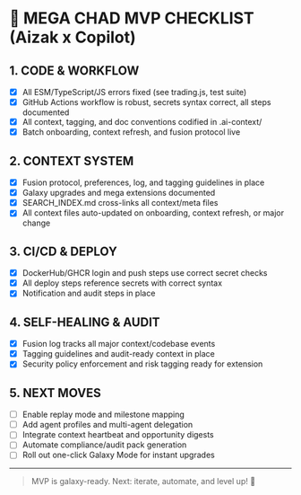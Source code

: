 # 🌌 MEGA CHAD MVP CHECKLIST (Aizak x Copilot)

## 1. CODE & WORKFLOW
- [x] All ESM/TypeScript/JS errors fixed (see trading.js, test suite)
- [x] GitHub Actions workflow is robust, secrets syntax correct, all steps documented
- [x] All context, tagging, and doc conventions codified in .ai-context/
- [x] Batch onboarding, context refresh, and fusion protocol live

## 2. CONTEXT SYSTEM
- [x] Fusion protocol, preferences, log, and tagging guidelines in place
- [x] Galaxy upgrades and mega extensions documented
- [x] SEARCH_INDEX.md cross-links all context/meta files
- [x] All context files auto-updated on onboarding, context refresh, or major change

## 3. CI/CD & DEPLOY
- [x] DockerHub/GHCR login and push steps use correct secret checks
- [x] All deploy steps reference secrets with correct syntax
- [x] Notification and audit steps in place

## 4. SELF-HEALING & AUDIT
- [x] Fusion log tracks all major context/codebase events
- [x] Tagging guidelines and audit-ready context in place
- [x] Security policy enforcement and risk tagging ready for extension

## 5. NEXT MOVES
- [ ] Enable replay mode and milestone mapping
- [ ] Add agent profiles and multi-agent delegation
- [ ] Integrate context heartbeat and opportunity digests
- [ ] Automate compliance/audit pack generation
- [ ] Roll out one-click Galaxy Mode for instant upgrades

---

> MVP is galaxy-ready. Next: iterate, automate, and level up! 🚀 